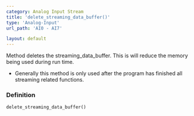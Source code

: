 ```yaml
---
category: Analog Input Stream
title: 'delete_streaming_data_buffer()'
type: 'Analog-Input'
url_path: 'AI0 - AI7'

layout: default
---
```


 Method deletes the streaming_data_buffer. This is will reduce the memory being used during run time.
 * Generally this method is only used after the program has finished all streaming related functions. 

### Definition 

```python
delete_streaming_data_buffer()
```